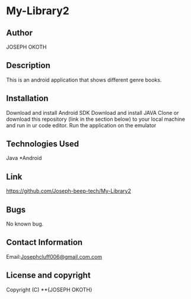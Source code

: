 # My-Library2
## Author
JOSEPH OKOTH
## Description
This is an android application that shows different genre books.
## Installation
Download and install Android SDK
Download and install JAVA
Clone or download this repository (link in the section below) to your local machine and run in ur code editor.
Run the application on the emulator


## Technologies Used
Java
*Android

## Link
https://github.com/Joseph-beep-tech/My-Library2
## Bugs
No known bug.
## Contact Information
 Email:Josephcluff006@gmail.com.com
 ## License and copyright
 Copyright (C) **{JOSEPH OKOTH}